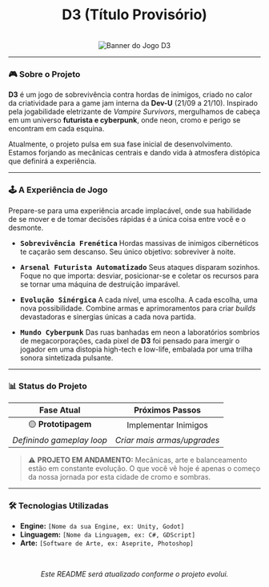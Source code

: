<div align="center">

# D3 (Título Provisório)

<br>

<img src="https://placehold.co/1280x480/131313/00FFFF?text=D3%20-%20Projeto%20Cyberpunk" alt="Banner do Jogo D3">

</div>

---

### 🎮 Sobre o Projeto

**D3** é um jogo de sobrevivência contra hordas de inimigos, criado no calor da criatividade para a game jam interna da **Dev-U** (21/09 a 21/10). Inspirado pela jogabilidade eletrizante de *Vampire Survivors*, mergulhamos de cabeça em um universo **futurista e cyberpunk**, onde neon, cromo e perigo se encontram em cada esquina.

Atualmente, o projeto pulsa em sua fase inicial de desenvolvimento. Estamos forjando as mecânicas centrais e dando vida à atmosfera distópica que definirá a experiência.

---

### 🕹️ A Experiência de Jogo

Prepare-se para uma experiência arcade implacável, onde sua habilidade de se mover e de tomar decisões rápidas é a única coisa entre você e o desmonte.

* **<kbd>Sobrevivência Frenética</kbd>** Hordas massivas de inimigos cibernéticos te caçarão sem descanso. Seu único objetivo: sobreviver à noite.

* **<kbd>Arsenal Futurista Automatizado</kbd>** Seus ataques disparam sozinhos. Foque no que importa: desviar, posicionar-se e coletar os recursos para se tornar uma máquina de destruição imparável.

* **<kbd>Evolução Sinérgica</kbd>** A cada nível, uma escolha. A cada escolha, uma nova possibilidade. Combine armas e aprimoramentos para criar *builds* devastadoras e sinergias únicas a cada nova partida.

* **<kbd>Mundo Cyberpunk</kbd>** Das ruas banhadas em neon a laboratórios sombrios de megacorporações, cada pixel de **D3** foi pensado para imergir o jogador em uma distopia high-tech e low-life, embalada por uma trilha sonora sintetizada pulsante.

---

### 📊 Status do Projeto

<div align="center">

| Fase Atual | Próximos Passos |
| :---: | :---: |
| 🟡 **Prototipagem** | Implementar Inimigos |
| *Definindo gameplay loop* | *Criar mais armas/upgrades* |

</div>

> :warning: **PROJETO EM ANDAMENTO:** Mecânicas, arte e balanceamento estão em constante evolução. O que você vê hoje é apenas o começo da nossa jornada por esta cidade de cromo e sombras.

---

### 🛠️ Tecnologias Utilizadas

* **Engine:** `[Nome da sua Engine, ex: Unity, Godot]`
* **Linguagem:** `[Nome da Linguagem, ex: C#, GDScript]`
* **Arte:** `[Software de Arte, ex: Aseprite, Photoshop]`

<br>

<div align="center">
    <p><em>Este README será atualizado conforme o projeto evolui.</em></p>
</div>
